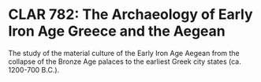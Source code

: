 # CLAR 782: The Archaeology of Early Iron Age Greece and the Aegean

The study of the material culture of the Early Iron Age Aegean from the collapse of the Bronze Age palaces to the earliest Greek city states (ca. 1200-700 B.C.).
